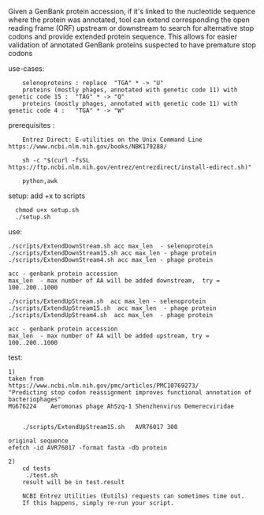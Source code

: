 Given a GenBank protein accession, if it's linked to the nucleotide sequence where the protein was annotated, tool can extend corresponding the open reading frame (ORF) upstream or downstream to search for alternative stop codons and provide extended protein sequence.
This allows for easier validation of annotated GenBank proteins suspected to have premature stop codons

use-cases:

        selenoproteins : replace  "TGA" * -> "U"
        proteins (mostly phages, annotated with genetic code 11) with genetic code 15 :  "TAG" * -> "Q"
        proteins (mostly phages, annotated with genetic code 11) with genetic code 4 :   "TGA" * -> "W"

prerequisites :

        Entrez Direct: E-utilities on the Unix Command Line https://www.ncbi.nlm.nih.gov/books/NBK179288/

        sh -c "$(curl -fsSL https://ftp.ncbi.nlm.nih.gov/entrez/entrezdirect/install-edirect.sh)"

        python,awk

setup: 
      add +x to scripts

      chmod u+x setup.sh
      ./setup.sh

use:

    ./scripts/ExtendDownStream.sh acc max_len  - selenoprotein
    ./scripts/ExtendDownStream15.sh acc max_len - phage protein
    ./scripts/ExtendDownStream4.sh acc max_len - phage protein

    acc - genbank protein accession
    max_len  - max number of AA will be added downstream,  try = 100..200..1000

    ./scripts/ExtendUpStream.sh  acc max_len - selenoprotein
    ./scripts/ExtendUpStream15.sh  acc max_len  - phage protein
    ./scripts/ExtendUpStream4.sh  acc max_len  - phage protein

    acc - genbank protein accession
    max_len  - max number of AA will be added upstream, try = 100..200..1000

test:

	1)
	taken from
	https://www.ncbi.nlm.nih.gov/pmc/articles/PMC10769273/
	"Predicting stop codon reassignment improves functional annotation of bacteriophages"
	MG676224	Aeromonas phage AhSzq-1 Shenzhenvirus Demerecviridae


        ./scripts/ExtendUpStream15.sh   AVR76017 300

	original sequence
	efetch -id AVR76017 -format fasta -db protein

	2)
        cd tests 
         ./test.sh
        result will be in test.result

        NCBI Entrez Utilities (Eutils) requests can sometimes time out. 
        If this happens, simply re-run your script.

